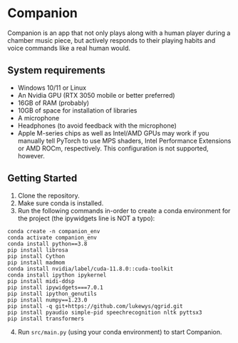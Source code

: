# Companion
Companion is an app that not only plays along with a human player during a chamber music piece, but actively responds to their playing habits and voice commands like a real human would. 

## System requirements
- Windows 10/11 or Linux
- An Nvidia GPU (RTX 3050 mobile or better preferred)
- 16GB of RAM (probably)
- 10GB of space for installation of libraries
- A microphone
- Headphones (to avoid feedback with the microphone)
- Apple M-series chips as well as Intel/AMD GPUs may work if you manually tell PyTorch to use MPS shaders, Intel Performance Extensions or AMD ROCm, respectively. This configuration is not supported, however.

## Getting Started
1. Clone the repository.
2. Make sure conda is installed. 
3. Run the following commands in-order to create a conda environment for the project (the ipywidgets line is NOT a typo):
```
conda create -n companion_env
conda activate companion_env
conda install python==3.8
pip install librosa
pip install Cython
pip install madmom
conda install nvidia/label/cuda-11.8.0::cuda-toolkit
conda install ipython ipykernel
pip install midi-ddsp
pip install ipywidgets===7.0.1
pip install ipython_genutils
pip install numpy==1.23.0
pip install -q git+https://github.com/lukewys/qgrid.git
pip install pyaudio simple-pid speechrecognition nltk pyttsx3
pip install transformers
```
4. Run ``src/main.py`` (using your conda environment) to start Companion.
